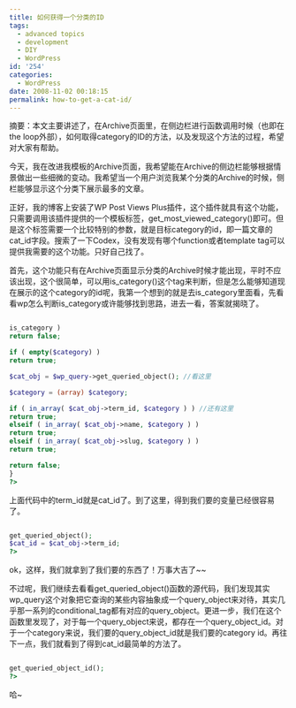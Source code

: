 ```yaml
---
title: 如何获得一个分类的ID
tags:
  - advanced topics
  - development
  - DIY
  - WordPress
id: '254'
categories:
  - WordPress
date: 2008-11-02 00:18:15
permalink: how-to-get-a-cat-id/
---
```


摘要：本文主要讲述了，在Archive页面里，在侧边栏进行函数调用时候（也即在the loop外部），如何取得category的ID的方法，以及发现这个方法的过程，希望对大家有帮助。
<!-- more -->
今天，我在改进我模板的Archive页面，我希望能在Archive的侧边栏能够根据情景做出一些细微的变动。我希望当一个用户浏览我某个分类的Archive的时候，侧栏能够显示这个分类下展示最多的文章。

正好，我的博客上安装了WP Post Views Plus插件，这个插件就具有这个功能，只需要调用该插件提供的一个模板标签，get_most_viewed_category()即可。但是这个标签需要一个比较特别的参数，就是目标category的id，即一篇文章的cat_id字段。搜索了一下Codex，没有发现有哪个function或者template tag可以提供我需要的这个功能。只好自己找了。

首先，这个功能只有在Archive页面显示分类的Archive时候才能出现，平时不应该出现，这个很简单，可以用is_category()这个tag来判断，但是怎么能够知道现在展示的这个category的id呢，我第一个想到的就是去is_category里面看，先看看wp怎么判断is_category或许能够找到思路，进去一看，答案就揭晓了。

```php

is_category )
return false;

if ( empty($category) )
return true;

$cat_obj = $wp_query->get_queried_object(); //看这里

$category = (array) $category;

if ( in_array( $cat_obj->term_id, $category ) ) //还有这里
return true;
elseif ( in_array( $cat_obj->name, $category ) )
return true;
elseif ( in_array( $cat_obj->slug, $category ) )
return true;

return false;
}
?>

```

上面代码中的term_id就是cat_id了。到了这里，得到我们要的变量已经很容易了。

```php

get_queried_object();
$cat_id = $cat_obj->term_id;
?>

```

ok，这样，我们就拿到了我们要的东西了！万事大吉了~~

不过呢，我们继续去看看get_queried_object()函数的源代码，我们发现其实wp_query这个对象把它查询的某些内容抽象成一个query_object来对待，其实几乎那一系列的conditional_tag都有对应的query_object。更进一步，我们在这个函数里发现了，对于每一个query_object来说，都存在一个query_object_id。对于一个category来说，我们要的query_object_id就是我们要的category id。再往下一点，我们就看到了得到cat_id最简单的方法了。

```php

get_queried_object_id();
?>

```

哈~